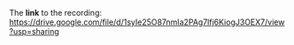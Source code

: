 The **link** to the recording: 
https://drive.google.com/file/d/1syIe25O87nmIa2PAg7lfj6KiogJ3OEX7/view?usp=sharing
